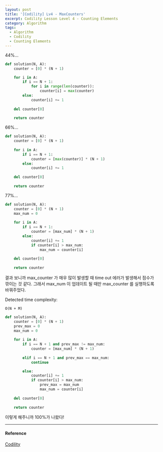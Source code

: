 ```yaml
---
layout: post
title: '[Codility] Lv4 - MaxCounters'
excerpt: Codility Lesson Level 4 - Counting Elements
category: Algorithm
tags:
  - Algorithm
  - Codility
  - Counting Elements
---
```


44%...

```py
def solution(N, A):
    counter = [0] * (N + 1)

    for i in A:
        if i == N + 1:
            for i in range(len(counter)):
                counter[i] = max(counter)
        else:
            counter[i] += 1
    
    del counter[0]
    
    return counter
```

66%...

```py
def solution(N, A):
    counter = [0] * (N + 1)
    
    for i in A:
        if i == N + 1:
            counter = [max(counter)] * (N + 1)
        else:
            counter[i] += 1
    
    del counter[0]
    
    return counter
```

77%...

```py
def solution(N, A):
    counter = [0] * (N + 1)
    max_num = 0
    
    for i in A:
        if i == N + 1:
            counter = [max_num] * (N + 1)
        else:
            counter[i] += 1
            if counter[i] > max_num:
                max_num = counter[i]
    
    del counter[0]
    
    return counter
```

결과 보니까 max_counter 가 매우 많이 발생할 때 time out 에러가 발생해서 점수가 깎이는 것 같다.
그래서 max_num 이 업데이트 될 때만 max_counter 를 실행하도록 바꿔주었다.

Detected time complexity:
```
O(N + M)
```
```py
def solution(N, A):
    counter = [0] * (N + 1)
    prev_max = 0
    max_num = 0
    
    for i in A:
        if i == N + 1 and prev_max != max_num:
            counter = [max_num] * (N + 1)
            
        elif i == N + 1 and prev_max == max_num:
            continue

        else:
            counter[i] += 1
            if counter[i] > max_num:
                prev_max = max_num
                max_num = counter[i]
    
    del counter[0]
    
    return counter
```

이렇게 해주니까 100%가 나왔다!

- - -

#### Reference

[Codility](https://app.codility.com/programmers/lessons/4-counting_elements/max_counters/)